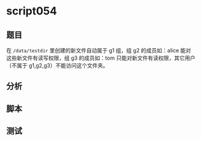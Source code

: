 # script054 
## 题目

在 `/data/testdir` 里创建的新文件自动属于 g1 组，组 g2 的成员如：alice 能对这些新文件有读写权限，组 g3 的成员如：tom 只能对新文件有读权限，其它用户（不属于 g1,g2,g3）不能访问这个文件夹。

## 分析



## 脚本


## 测试



